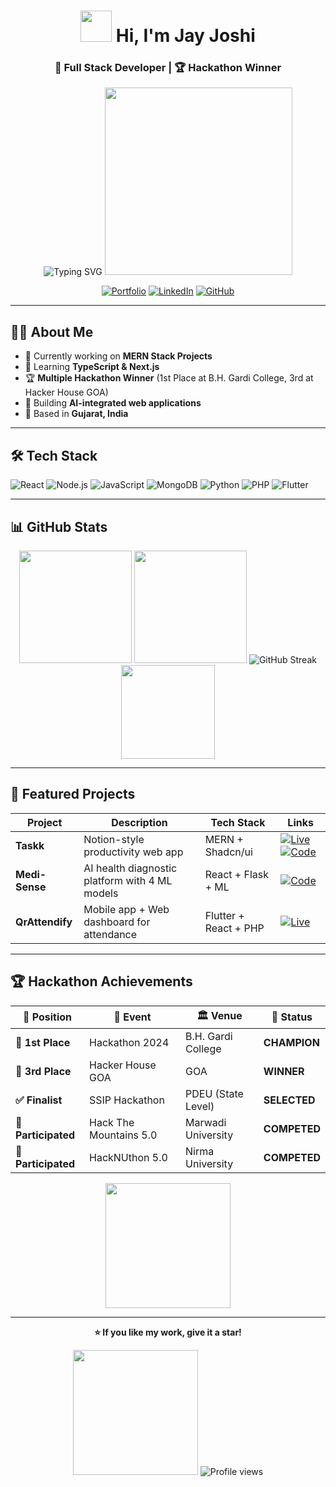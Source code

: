 <div align="center">

# <img src="https://media.giphy.com/media/hvRJCLFzcasrR4ia7z/giphy.gif" width="50"/> Hi, I'm Jay Joshi

### 🚀 Full Stack Developer | 🏆 Hackathon Winner

<img src="https://readme-typing-svg.herokuapp.com?font=Fira+Code&pause=1000&color=F7931E&center=true&vCenter=true&width=400&lines=Full+Stack+Developer;MERN+Stack+Developer;Hackathon+Winner" alt="Typing SVG" />

<img src="https://media.giphy.com/media/qgQUggAC3Pfv687qPC/giphy.gif" width="300"/>

[![Portfolio](https://img.shields.io/badge/Portfolio-Visit-orange?style=for-the-badge&logo=firefox)](https://portfolioo-1xkb.vercel.app/)
[![LinkedIn](https://img.shields.io/badge/LinkedIn-Connect-blue?style=for-the-badge&logo=linkedin)](https://linkedin.com/in/jayjoshi2512)
[![GitHub](https://img.shields.io/badge/GitHub-Follow-black?style=for-the-badge&logo=github)](https://github.com/jayjoshi2512)

</div>

---

## 🧑‍💻 About Me

- 🔭 Currently working on **MERN Stack Projects**
- 🌱 Learning **TypeScript & Next.js**
- 🏆 **Multiple Hackathon Winner** (1st Place at B.H. Gardi College, 3rd at Hacker House GOA)
- 💼 Building **AI-integrated web applications**
- 📍 Based in **Gujarat, India**

---

## 🛠️ Tech Stack

![React](https://img.shields.io/badge/React-20232A?style=for-the-badge&logo=react&logoColor=61DAFB)
![Node.js](https://img.shields.io/badge/Node.js-43853D?style=for-the-badge&logo=node.js&logoColor=white)
![JavaScript](https://img.shields.io/badge/JavaScript-F7DF1E?style=for-the-badge&logo=javascript&logoColor=black)
![MongoDB](https://img.shields.io/badge/MongoDB-4EA94B?style=for-the-badge&logo=mongodb&logoColor=white)
![Python](https://img.shields.io/badge/Python-3776AB?style=for-the-badge&logo=python&logoColor=white)
![PHP](https://img.shields.io/badge/PHP-777BB4?style=for-the-badge&logo=php&logoColor=white)
![Flutter](https://img.shields.io/badge/Flutter-02569B?style=for-the-badge&logo=flutter&logoColor=white)

---

## 📊 GitHub Stats

<div align="center">

<img height="180em" src="https://github-readme-stats.vercel.app/api?username=jayjoshi2512&show_icons=true&theme=tokyonight&count_private=true"/>
<img height="180em" src="https://github-readme-stats.vercel.app/api/top-langs/?username=jayjoshi2512&layout=compact&theme=tokyonight"/>

<img src="https://github-readme-streak-stats.herokuapp.com/?user=jayjoshi2512&theme=tokyonight" alt="GitHub Streak" />

<img src="https://media.giphy.com/media/LnQjpWaON8nhr21vNW/giphy.gif" width="150"/>

</div>

---

## 🌟 Featured Projects

| Project | Description | Tech Stack | Links |
|---------|------------|------------|-------|
| **Taskk** | Notion-style productivity web app | MERN + Shadcn/ui | [![Live](https://img.shields.io/badge/Live-Demo-success)](https://taskk-1-16pw.onrender.com/) [![Code](https://img.shields.io/badge/Code-GitHub-blue)](https://github.com/jayjoshi2512/taskk) |
| **Medi-Sense** | AI health diagnostic platform with 4 ML models | React + Flask + ML | [![Code](https://img.shields.io/badge/Code-GitHub-blue)](https://github.com/jayjoshi2512/Medi-Sense) |
| **QrAttendify** | Mobile app + Web dashboard for attendance | Flutter + React + PHP | [![Live](https://img.shields.io/badge/Web-Demo-success)](https://www.qrqr.miwtindia.com) |

---

## 🏆 Hackathon Achievements

<div align="center">

| 🏅 Position | 🎯 Event | 🏛️ Venue | 🎪 Status |
|-------------|----------|-----------|-----------|
| **🥇 1st Place** | Hackathon 2024 | B.H. Gardi College | **CHAMPION** |
| **🥉 3rd Place** | Hacker House GOA | GOA | **WINNER** |
| **✅ Finalist** | SSIP Hackathon | PDEU (State Level) | **SELECTED** |
| **🎯 Participated** | Hack The Mountains 5.0 | Marwadi University | **COMPETED** |
| **🎯 Participated** | HackNUthon 5.0 | Nirma University | **COMPETED** |

<img src="https://media.giphy.com/media/26tn33aiTi1jkl6H6/giphy.gif" width="200"/>

</div>

---

<div align="center">

**⭐ If you like my work, give it a star!**

<img src="https://media.giphy.com/media/3oriO0OEd9QIDdllqo/giphy.gif" width="200"/>

<img src="https://komarev.com/ghpvc/?username=jayjoshi2512&label=Profile%20views&color=0e75b6&style=flat" alt="Profile views" />

</div>

